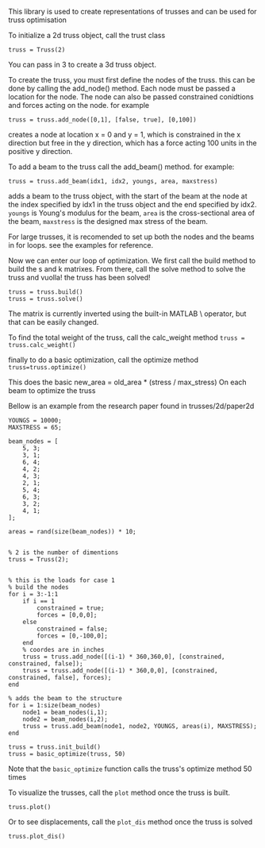 This library is used to create representations of trusses and can be used for truss optimisation

To initialize a 2d truss object, call the trust class
```
truss = Truss(2)
```
You can pass in 3 to create a 3d truss object.

To create the truss, you must first define the nodes of the truss. this can be done by calling the add_node() method. Each node must be passed a location for the node. The node can also be passed constrained conidtions and forces acting on the node.
for example 
```
truss = truss.add_node([0,1], [false, true], [0,100])
```
creates a node at location x = 0 and y = 1, which is constrained in the x direction but free in the y direction, which has a force acting 100 units in the positive y direction.

To add a beam to the truss call the add_beam() method.
for example:
```
truss = truss.add_beam(idx1, idx2, youngs, area, maxstress)
```
adds a beam to the truss object, with the start of the beam at the node at the index specified by idx1 in the truss object and the end specified by idx2. `youngs` is Young's modulus for the beam, `area` is the cross-sectional area of the beam, `maxstress` is the designed max stress of the beam.

For large trusses, it is recomended to set up both the nodes and the beams in for loops. see the examples for reference.

Now we can enter our loop of optimization. We first call the build method to build the s and k matrixes. From there, call the solve method to solve the truss and vuolla! the truss has been solved!

```
truss = truss.build()
truss = truss.solve()
```

The matrix is currently inverted using the built-in MATLAB \ operator, but that can be easily changed.

To find the total weight of the truss, call the calc_weight method
```truss = truss.calc_weight()```

finally to do a basic optimization, call the optimize method
```truss=truss.optimize()```

This does the basic 
    new_area = old_area * (stress / max_stress)
On each beam to optimize the truss 

Bellow is an example from the research paper found in trusses/2d/paper2d
```
YOUNGS = 10000;
MAXSTRESS = 65;

beam_nodes = [
    5, 3;
    3, 1;
    6, 4;
    4, 2;
    4, 3;
    2, 1;
    5, 4;
    6, 3;
    3, 2;
    4, 1;
];

areas = rand(size(beam_nodes)) * 10;


% 2 is the number of dimentions
truss = Truss(2);


% this is the loads for case 1
% build the nodes
for i = 3:-1:1
    if i == 1
        constrained = true;
        forces = [0,0,0];
    else
        constrained = false;
        forces = [0,-100,0];
    end
    % coordes are in inches
    truss = truss.add_node([(i-1) * 360,360,0], [constrained, constrained, false]);
    truss = truss.add_node([(i-1) * 360,0,0], [constrained, constrained, false], forces);
end

% adds the beam to the structure
for i = 1:size(beam_nodes)
    node1 = beam_nodes(i,1);
    node2 = beam_nodes(i,2);
    truss = truss.add_beam(node1, node2, YOUNGS, areas(i), MAXSTRESS);
end

truss = truss.init_build()
truss = basic_optimize(truss, 50)
```
Note that the `basic_optimize` function calls the truss's optimize method 50 times

To visualize the trusses, call the `plot` method once the truss is built.
```
truss.plot()
```

Or to see displacements, call the `plot_dis` method once the truss is solved
```
truss.plot_dis()
```
